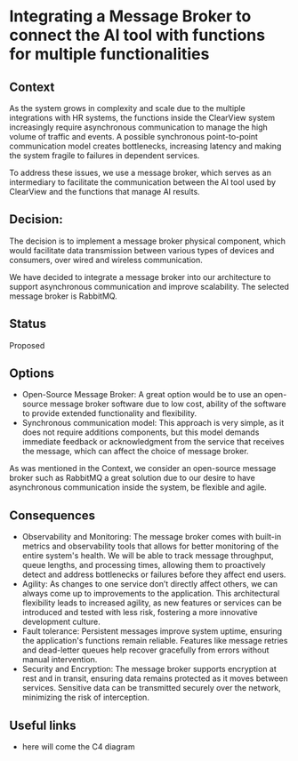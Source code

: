 # Integrating a Message Broker to connect the AI tool with functions for multiple functionalities

## Context
As the system grows in complexity and scale due to the multiple integrations with HR systems, the functions inside the ClearView system increasingly require asynchronous communication to manage the high volume of traffic and events. A possible synchronous point-to-point communication model creates bottlenecks, increasing latency and making the system fragile to failures in dependent services.

To address these issues, we use a message broker, which serves as an intermediary to facilitate the communication between the AI tool used by ClearView and the functions that manage AI results.

## Decision: 
The decision is to implement a message broker physical component, which would facilitate data transmission between various types of devices and consumers, over wired and wireless communication.

We have decided to integrate a message broker into our architecture to support asynchronous communication and improve scalability. The selected message broker is RabbitMQ.

## Status
Proposed

## Options
  * Open-Source Message Broker: A great option would be to use an open-source message broker software due to low cost, ability of the software to provide extended functionality and flexibility.
  * Synchronous communication model: This approach is very simple, as it does not require additions components, but this model demands immediate feedback or acknowledgment from the service that receives the message, which can affect the choice of message broker.
 
As was mentioned in the Context, we consider an open-source message broker such as RabbitMQ a great solution due to our desire to have asynchronous communication inside the system, be flexible and agile.

## Consequences
  * Observability and Monitoring: The message broker comes with built-in metrics and observability tools that allows for better monitoring of the entire system's health. We will be able to track message throughput, queue lengths, and processing times, allowing them to proactively detect and address bottlenecks or failures before they affect end users.
  * Agility: As changes to one service don’t directly affect others, we can always come up to improvements to the application. This architectural flexibility leads to increased agility, as new features or services can be introduced and tested with less risk, fostering a more innovative development culture.
  * Fault tolerance: Persistent messages improve system uptime, ensuring the application's functions remain reliable. Features like message retries and dead-letter queues help recover gracefully from errors without manual intervention.
  * Security and Encryption: The message broker supports encryption at rest and in transit, ensuring data remains protected as it moves between services. Sensitive data can be transmitted securely over the network, minimizing the risk of interception.
   

## Useful links
- here will come the C4 diagram